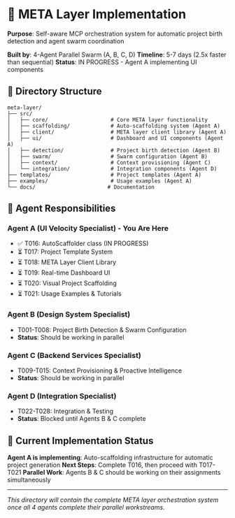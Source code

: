 # 🚀 META Layer Implementation

**Purpose**: Self-aware MCP orchestration system for automatic project birth detection and agent swarm coordination

**Built by**: 4-Agent Parallel Swarm (A, B, C, D)
**Timeline**: 5-7 days (2.5x faster than sequential)
**Status**: IN PROGRESS - Agent A implementing UI components

## 📁 Directory Structure

```
meta-layer/
├── src/
│   ├── core/                    # Core META layer functionality
│   ├── scaffolding/             # Auto-scaffolding system (Agent A)
│   ├── client/                  # META layer client library (Agent A)
│   ├── ui/                      # Dashboard and UI components (Agent A)
│   ├── detection/               # Project birth detection (Agent B)
│   ├── swarm/                   # Swarm configuration (Agent B)
│   ├── context/                 # Context provisioning (Agent C)
│   └── integration/             # Integration components (Agent D)
├── templates/                   # Project templates (Agent A)
├── examples/                    # Usage examples (Agent A)
└── docs/                       # Documentation
```

## 🎯 Agent Responsibilities

### **Agent A (UI Velocity Specialist) - You Are Here**
- ✅ T016: AutoScaffolder class (IN PROGRESS)
- ⏳ T017: Project Template System
- ⏳ T018: META Layer Client Library
- ⏳ T019: Real-time Dashboard UI
- ⏳ T020: Visual Project Scaffolding
- ⏳ T021: Usage Examples & Tutorials

### **Agent B (Design System Specialist)**
- T001-T008: Project Birth Detection & Swarm Configuration
- **Status**: Should be working in parallel

### **Agent C (Backend Services Specialist)**
- T009-T015: Context Provisioning & Proactive Intelligence
- **Status**: Should be working in parallel

### **Agent D (Integration Specialist)**
- T022-T028: Integration & Testing
- **Status**: Blocked until Agents B & C complete

## 🚀 Current Implementation Status

**Agent A is implementing**: Auto-scaffolding infrastructure for automatic project generation
**Next Steps**: Complete T016, then proceed with T017-T021
**Parallel Work**: Agents B & C should be working on their assignments simultaneously

---

*This directory will contain the complete META layer orchestration system once all 4 agents complete their parallel workstreams.*